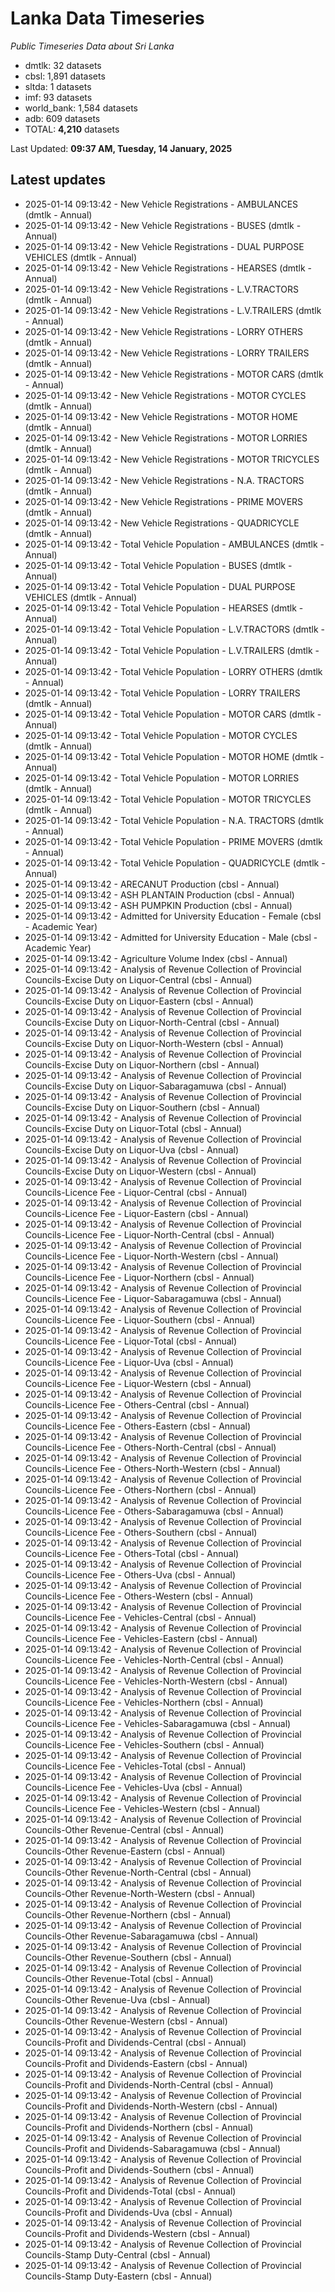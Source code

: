 # Lanka Data Timeseries
*Public Timeseries Data about Sri Lanka*

* dmtlk: 32 datasets
* cbsl: 1,891 datasets
* sltda: 1 datasets
* imf: 93 datasets
* world_bank: 1,584 datasets
* adb: 609 datasets
* TOTAL: **4,210** datasets

Last Updated: **09:37 AM, Tuesday, 14 January, 2025**

## Latest updates

* 2025-01-14 09:13:42 - New Vehicle Registrations - AMBULANCES (dmtlk - Annual)
* 2025-01-14 09:13:42 - New Vehicle Registrations - BUSES (dmtlk - Annual)
* 2025-01-14 09:13:42 - New Vehicle Registrations - DUAL PURPOSE VEHICLES (dmtlk - Annual)
* 2025-01-14 09:13:42 - New Vehicle Registrations - HEARSES (dmtlk - Annual)
* 2025-01-14 09:13:42 - New Vehicle Registrations - L.V.TRACTORS (dmtlk - Annual)
* 2025-01-14 09:13:42 - New Vehicle Registrations - L.V.TRAILERS (dmtlk - Annual)
* 2025-01-14 09:13:42 - New Vehicle Registrations - LORRY OTHERS (dmtlk - Annual)
* 2025-01-14 09:13:42 - New Vehicle Registrations - LORRY TRAILERS (dmtlk - Annual)
* 2025-01-14 09:13:42 - New Vehicle Registrations - MOTOR CARS (dmtlk - Annual)
* 2025-01-14 09:13:42 - New Vehicle Registrations - MOTOR CYCLES (dmtlk - Annual)
* 2025-01-14 09:13:42 - New Vehicle Registrations - MOTOR HOME (dmtlk - Annual)
* 2025-01-14 09:13:42 - New Vehicle Registrations - MOTOR LORRIES (dmtlk - Annual)
* 2025-01-14 09:13:42 - New Vehicle Registrations - MOTOR TRICYCLES (dmtlk - Annual)
* 2025-01-14 09:13:42 - New Vehicle Registrations - N.A. TRACTORS (dmtlk - Annual)
* 2025-01-14 09:13:42 - New Vehicle Registrations - PRIME MOVERS (dmtlk - Annual)
* 2025-01-14 09:13:42 - New Vehicle Registrations - QUADRICYCLE (dmtlk - Annual)
* 2025-01-14 09:13:42 - Total Vehicle Population - AMBULANCES (dmtlk - Annual)
* 2025-01-14 09:13:42 - Total Vehicle Population - BUSES (dmtlk - Annual)
* 2025-01-14 09:13:42 - Total Vehicle Population - DUAL PURPOSE VEHICLES (dmtlk - Annual)
* 2025-01-14 09:13:42 - Total Vehicle Population - HEARSES (dmtlk - Annual)
* 2025-01-14 09:13:42 - Total Vehicle Population - L.V.TRACTORS (dmtlk - Annual)
* 2025-01-14 09:13:42 - Total Vehicle Population - L.V.TRAILERS (dmtlk - Annual)
* 2025-01-14 09:13:42 - Total Vehicle Population - LORRY OTHERS (dmtlk - Annual)
* 2025-01-14 09:13:42 - Total Vehicle Population - LORRY TRAILERS (dmtlk - Annual)
* 2025-01-14 09:13:42 - Total Vehicle Population - MOTOR CARS (dmtlk - Annual)
* 2025-01-14 09:13:42 - Total Vehicle Population - MOTOR CYCLES (dmtlk - Annual)
* 2025-01-14 09:13:42 - Total Vehicle Population - MOTOR HOME (dmtlk - Annual)
* 2025-01-14 09:13:42 - Total Vehicle Population - MOTOR LORRIES (dmtlk - Annual)
* 2025-01-14 09:13:42 - Total Vehicle Population - MOTOR TRICYCLES (dmtlk - Annual)
* 2025-01-14 09:13:42 - Total Vehicle Population - N.A. TRACTORS (dmtlk - Annual)
* 2025-01-14 09:13:42 - Total Vehicle Population - PRIME MOVERS (dmtlk - Annual)
* 2025-01-14 09:13:42 - Total Vehicle Population - QUADRICYCLE (dmtlk - Annual)
* 2025-01-14 09:13:42 - ARECANUT Production (cbsl - Annual)
* 2025-01-14 09:13:42 - ASH PLANTAIN Production (cbsl - Annual)
* 2025-01-14 09:13:42 - ASH PUMPKIN Production (cbsl - Annual)
* 2025-01-14 09:13:42 - Admitted for University Education - Female (cbsl - Academic Year)
* 2025-01-14 09:13:42 - Admitted for University Education - Male (cbsl - Academic Year)
* 2025-01-14 09:13:42 - Agriculture Volume Index (cbsl - Annual)
* 2025-01-14 09:13:42 - Analysis of Revenue Collection of Provincial Councils-Excise Duty on Liquor-Central (cbsl - Annual)
* 2025-01-14 09:13:42 - Analysis of Revenue Collection of Provincial Councils-Excise Duty on Liquor-Eastern (cbsl - Annual)
* 2025-01-14 09:13:42 - Analysis of Revenue Collection of Provincial Councils-Excise Duty on Liquor-North-Central (cbsl - Annual)
* 2025-01-14 09:13:42 - Analysis of Revenue Collection of Provincial Councils-Excise Duty on Liquor-North-Western (cbsl - Annual)
* 2025-01-14 09:13:42 - Analysis of Revenue Collection of Provincial Councils-Excise Duty on Liquor-Northern (cbsl - Annual)
* 2025-01-14 09:13:42 - Analysis of Revenue Collection of Provincial Councils-Excise Duty on Liquor-Sabaragamuwa (cbsl - Annual)
* 2025-01-14 09:13:42 - Analysis of Revenue Collection of Provincial Councils-Excise Duty on Liquor-Southern (cbsl - Annual)
* 2025-01-14 09:13:42 - Analysis of Revenue Collection of Provincial Councils-Excise Duty on Liquor-Total (cbsl - Annual)
* 2025-01-14 09:13:42 - Analysis of Revenue Collection of Provincial Councils-Excise Duty on Liquor-Uva (cbsl - Annual)
* 2025-01-14 09:13:42 - Analysis of Revenue Collection of Provincial Councils-Excise Duty on Liquor-Western (cbsl - Annual)
* 2025-01-14 09:13:42 - Analysis of Revenue Collection of Provincial Councils-Licence Fee - Liquor-Central (cbsl - Annual)
* 2025-01-14 09:13:42 - Analysis of Revenue Collection of Provincial Councils-Licence Fee - Liquor-Eastern (cbsl - Annual)
* 2025-01-14 09:13:42 - Analysis of Revenue Collection of Provincial Councils-Licence Fee - Liquor-North-Central (cbsl - Annual)
* 2025-01-14 09:13:42 - Analysis of Revenue Collection of Provincial Councils-Licence Fee - Liquor-North-Western (cbsl - Annual)
* 2025-01-14 09:13:42 - Analysis of Revenue Collection of Provincial Councils-Licence Fee - Liquor-Northern (cbsl - Annual)
* 2025-01-14 09:13:42 - Analysis of Revenue Collection of Provincial Councils-Licence Fee - Liquor-Sabaragamuwa (cbsl - Annual)
* 2025-01-14 09:13:42 - Analysis of Revenue Collection of Provincial Councils-Licence Fee - Liquor-Southern (cbsl - Annual)
* 2025-01-14 09:13:42 - Analysis of Revenue Collection of Provincial Councils-Licence Fee - Liquor-Total (cbsl - Annual)
* 2025-01-14 09:13:42 - Analysis of Revenue Collection of Provincial Councils-Licence Fee - Liquor-Uva (cbsl - Annual)
* 2025-01-14 09:13:42 - Analysis of Revenue Collection of Provincial Councils-Licence Fee - Liquor-Western (cbsl - Annual)
* 2025-01-14 09:13:42 - Analysis of Revenue Collection of Provincial Councils-Licence Fee - Others-Central (cbsl - Annual)
* 2025-01-14 09:13:42 - Analysis of Revenue Collection of Provincial Councils-Licence Fee - Others-Eastern (cbsl - Annual)
* 2025-01-14 09:13:42 - Analysis of Revenue Collection of Provincial Councils-Licence Fee - Others-North-Central (cbsl - Annual)
* 2025-01-14 09:13:42 - Analysis of Revenue Collection of Provincial Councils-Licence Fee - Others-North-Western (cbsl - Annual)
* 2025-01-14 09:13:42 - Analysis of Revenue Collection of Provincial Councils-Licence Fee - Others-Northern (cbsl - Annual)
* 2025-01-14 09:13:42 - Analysis of Revenue Collection of Provincial Councils-Licence Fee - Others-Sabaragamuwa (cbsl - Annual)
* 2025-01-14 09:13:42 - Analysis of Revenue Collection of Provincial Councils-Licence Fee - Others-Southern (cbsl - Annual)
* 2025-01-14 09:13:42 - Analysis of Revenue Collection of Provincial Councils-Licence Fee - Others-Total (cbsl - Annual)
* 2025-01-14 09:13:42 - Analysis of Revenue Collection of Provincial Councils-Licence Fee - Others-Uva (cbsl - Annual)
* 2025-01-14 09:13:42 - Analysis of Revenue Collection of Provincial Councils-Licence Fee - Others-Western (cbsl - Annual)
* 2025-01-14 09:13:42 - Analysis of Revenue Collection of Provincial Councils-Licence Fee - Vehicles-Central (cbsl - Annual)
* 2025-01-14 09:13:42 - Analysis of Revenue Collection of Provincial Councils-Licence Fee - Vehicles-Eastern (cbsl - Annual)
* 2025-01-14 09:13:42 - Analysis of Revenue Collection of Provincial Councils-Licence Fee - Vehicles-North-Central (cbsl - Annual)
* 2025-01-14 09:13:42 - Analysis of Revenue Collection of Provincial Councils-Licence Fee - Vehicles-North-Western (cbsl - Annual)
* 2025-01-14 09:13:42 - Analysis of Revenue Collection of Provincial Councils-Licence Fee - Vehicles-Northern (cbsl - Annual)
* 2025-01-14 09:13:42 - Analysis of Revenue Collection of Provincial Councils-Licence Fee - Vehicles-Sabaragamuwa (cbsl - Annual)
* 2025-01-14 09:13:42 - Analysis of Revenue Collection of Provincial Councils-Licence Fee - Vehicles-Southern (cbsl - Annual)
* 2025-01-14 09:13:42 - Analysis of Revenue Collection of Provincial Councils-Licence Fee - Vehicles-Total (cbsl - Annual)
* 2025-01-14 09:13:42 - Analysis of Revenue Collection of Provincial Councils-Licence Fee - Vehicles-Uva (cbsl - Annual)
* 2025-01-14 09:13:42 - Analysis of Revenue Collection of Provincial Councils-Licence Fee - Vehicles-Western (cbsl - Annual)
* 2025-01-14 09:13:42 - Analysis of Revenue Collection of Provincial Councils-Other Revenue-Central (cbsl - Annual)
* 2025-01-14 09:13:42 - Analysis of Revenue Collection of Provincial Councils-Other Revenue-Eastern (cbsl - Annual)
* 2025-01-14 09:13:42 - Analysis of Revenue Collection of Provincial Councils-Other Revenue-North-Central (cbsl - Annual)
* 2025-01-14 09:13:42 - Analysis of Revenue Collection of Provincial Councils-Other Revenue-North-Western (cbsl - Annual)
* 2025-01-14 09:13:42 - Analysis of Revenue Collection of Provincial Councils-Other Revenue-Northern (cbsl - Annual)
* 2025-01-14 09:13:42 - Analysis of Revenue Collection of Provincial Councils-Other Revenue-Sabaragamuwa (cbsl - Annual)
* 2025-01-14 09:13:42 - Analysis of Revenue Collection of Provincial Councils-Other Revenue-Southern (cbsl - Annual)
* 2025-01-14 09:13:42 - Analysis of Revenue Collection of Provincial Councils-Other Revenue-Total (cbsl - Annual)
* 2025-01-14 09:13:42 - Analysis of Revenue Collection of Provincial Councils-Other Revenue-Uva (cbsl - Annual)
* 2025-01-14 09:13:42 - Analysis of Revenue Collection of Provincial Councils-Other Revenue-Western (cbsl - Annual)
* 2025-01-14 09:13:42 - Analysis of Revenue Collection of Provincial Councils-Profit and Dividends-Central (cbsl - Annual)
* 2025-01-14 09:13:42 - Analysis of Revenue Collection of Provincial Councils-Profit and Dividends-Eastern (cbsl - Annual)
* 2025-01-14 09:13:42 - Analysis of Revenue Collection of Provincial Councils-Profit and Dividends-North-Central (cbsl - Annual)
* 2025-01-14 09:13:42 - Analysis of Revenue Collection of Provincial Councils-Profit and Dividends-North-Western (cbsl - Annual)
* 2025-01-14 09:13:42 - Analysis of Revenue Collection of Provincial Councils-Profit and Dividends-Northern (cbsl - Annual)
* 2025-01-14 09:13:42 - Analysis of Revenue Collection of Provincial Councils-Profit and Dividends-Sabaragamuwa (cbsl - Annual)
* 2025-01-14 09:13:42 - Analysis of Revenue Collection of Provincial Councils-Profit and Dividends-Southern (cbsl - Annual)
* 2025-01-14 09:13:42 - Analysis of Revenue Collection of Provincial Councils-Profit and Dividends-Total (cbsl - Annual)
* 2025-01-14 09:13:42 - Analysis of Revenue Collection of Provincial Councils-Profit and Dividends-Uva (cbsl - Annual)
* 2025-01-14 09:13:42 - Analysis of Revenue Collection of Provincial Councils-Profit and Dividends-Western (cbsl - Annual)
* 2025-01-14 09:13:42 - Analysis of Revenue Collection of Provincial Councils-Stamp Duty-Central (cbsl - Annual)
* 2025-01-14 09:13:42 - Analysis of Revenue Collection of Provincial Councils-Stamp Duty-Eastern (cbsl - Annual)